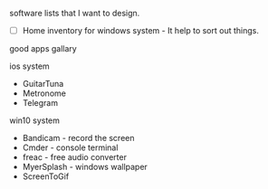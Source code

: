 software lists that I want to design.

- [ ] Home inventory for windows system - It help to sort out things.

good apps gallary

ios system

* GuitarTuna
* Metronome
* Telegram

win10 system

* Bandicam - record the screen
* Cmder - console terminal
* freac - free audio converter
* MyerSplash - windows wallpaper
* ScreenToGif
